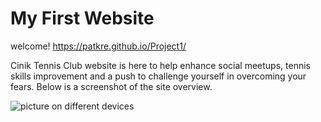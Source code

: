 # My First Website

welcome!  <https://patkre.github.io/Project1/>

Cinik Tennis Club website is here to help enhance social meetups, tennis skills improvement and a push to challenge yourself in overcoming your fears.
Below is a screenshot of the site overview.

<img src="Overview.png" alt="picture on different devices">



